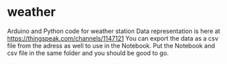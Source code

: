 # weather
Arduino and Python code for weather station
Data representation is here at https://thingspeak.com/channels/1147121
You can export the data as a csv file from the adress as well to use in the Notebook. 
Put the Notebook and csv file in the same folder and you should be good to go.
